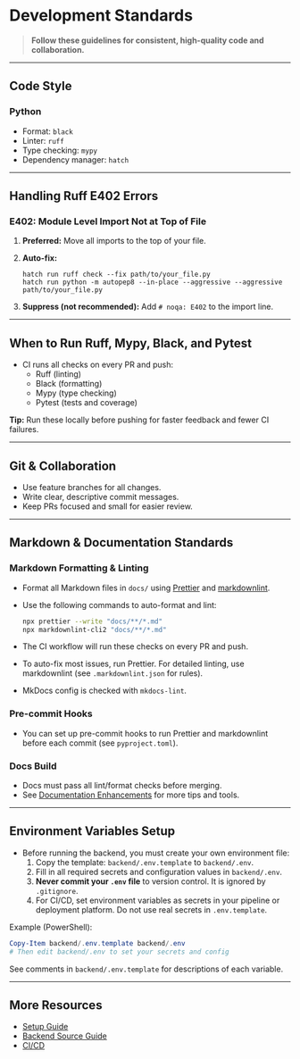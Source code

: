 # Development Standards

> **Follow these guidelines for consistent, high-quality code and collaboration.**

---

## Code Style

### Python

- Format: `black`
- Linter: `ruff`
- Type checking: `mypy`
- Dependency manager: `hatch`

---

## Handling Ruff E402 Errors

### E402: Module Level Import Not at Top of File

1. **Preferred:** Move all imports to the top of your file.
2. **Auto-fix:**

   ```shell
   hatch run ruff check --fix path/to/your_file.py
   hatch run python -m autopep8 --in-place --aggressive --aggressive path/to/your_file.py
   ```

3. **Suppress (not recommended):** Add `# noqa: E402` to the import line.

---

## When to Run Ruff, Mypy, Black, and Pytest

- CI runs all checks on every PR and push:
  - Ruff (linting)
  - Black (formatting)
  - Mypy (type checking)
  - Pytest (tests and coverage)

**Tip:** Run these locally before pushing for faster feedback and fewer CI failures.

---

## Git & Collaboration

- Use feature branches for all changes.
- Write clear, descriptive commit messages.
- Keep PRs focused and small for easier review.

---

## Markdown & Documentation Standards

### Markdown Formatting & Linting

- Format all Markdown files in `docs/` using [Prettier](https://prettier.io/) and [markdownlint](https://github.com/DavidAnson/markdownlint).
- Use the following commands to auto-format and lint:

  ```bash
  npx prettier --write "docs/**/*.md"
  npx markdownlint-cli2 "docs/**/*.md"
  ```

- The CI workflow will run these checks on every PR and push.
- To auto-fix most issues, run Prettier. For detailed linting, use markdownlint (see `.markdownlint.json` for rules).
- MkDocs config is checked with `mkdocs-lint`.

### Pre-commit Hooks

- You can set up pre-commit hooks to run Prettier and markdownlint before each commit (see `pyproject.toml`).

### Docs Build

- Docs must pass all lint/format checks before merging.
- See [Documentation Enhancements](documentation-enhancements.md) for more tips and tools.

---

## Environment Variables Setup

- Before running the backend, you must create your own environment file:
  1. Copy the template: `backend/.env.template` to `backend/.env`.
  2. Fill in all required secrets and configuration values in `backend/.env`.
  3. **Never commit your `.env` file** to version control. It is ignored by `.gitignore`.
  4. For CI/CD, set environment variables as secrets in your pipeline or deployment platform. Do not use real secrets in `.env.template`.

Example (PowerShell):
```powershell
Copy-Item backend/.env.template backend/.env
# Then edit backend/.env to set your secrets and config
```

See comments in `backend/.env.template` for descriptions of each variable.

---

## More Resources

- [Setup Guide](setup.md)
- [Backend Source Guide](backend-source-guide.md)
- [CI/CD](ci-cd.md)
